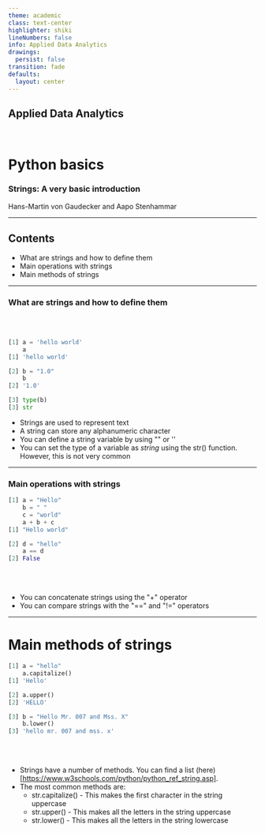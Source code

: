 ```yaml
---
theme: academic
class: text-center
highlighter: shiki
lineNumbers: false
info: Applied Data Analytics
drawings:
  persist: false
transition: fade
defaults:
  layout: center
---
```


## Applied Data Analytics

<br>

# Python basics

### Strings: A very basic introduction

Hans-Martin von Gaudecker and Aapo Stenhammar

---

## Contents

- What are strings and how to define them
- Main operations with strings
- Main methods of strings

---

### What are strings and how to define them

<div class="flex gap-6">
<div>
<br>
<br>

```python
[1] a = 'hello world'
    a
[1] 'hello world'

[2] b = "1.0"
    b
[2] '1.0'

[3] type(b)
[3] str
```
</div>
<div>

- Strings are used to represent text
- A string can store any alphanumeric character
- You can define a string variable by using "" or ''
- You can set the type of a variable as *string* using the str() function.
  However, this is not very common

</div>
</div>

---

### Main operations with strings

<div class="flex gap-6">
<div>

```python
[1] a = "Hello"
    b = " "
    c = "world"
    a + b + c
[1] "Hello world"

[2] d = "hello"
    a == d
[2] False
```
</div>
<div>
<br>
<br>

- You can concatenate strings using the "+" operator
- You can compare strings with the "==" and "!=" operators

</div>
</div>

---

# Main methods of strings

<div class="flex gap-8">
<div>

```python
[1] a = "hello"
    a.capitalize()
[1] 'Hello'

[2] a.upper()
[2] 'HELLO'

[3] b = "Hello Mr. 007 and Mss. X"
    b.lower()
[3] 'hello mr. 007 and mss. x'
```

</div>
<div>
<br>
<br>

- Strings have a number of methods.
  You can find a list (here)[https://www.w3schools.com/python/python_ref_string.asp].
- The most common methods are:
  - str.capitalize() - This makes the first character in the string uppercase
  - str.upper() - This makes all the letters in the string uppercase
  - str.lower() - This makes all the letters in the string lowercase
</div>
</div>
